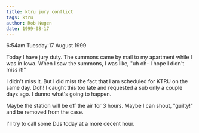 ```yaml
---
title: ktru jury conflict
tags: ktru
author: Rob Nugen
date: 1999-08-17
---
```


<p class=date>6:54am Tuesday 17 August 1999</p>

<p>Today I have jury duty.  The summons came by mail to my apartment while I was in Iowa.  When I saw the summons, I was like, "uh oh- I hope I didn't miss it!"

<p>I didn't miss it.  But I did miss the fact that I am scheduled for KTRU on the same day.  Doh!  I caught this too late and requested a sub only a couple days ago.  I dunno what's going to happen.

<p>Maybe the station will be off the air for 3 hours.  Maybe I can shout, "guilty!" and be removed from the case.

<p>I'll try to call some DJs today at a more decent hour.
